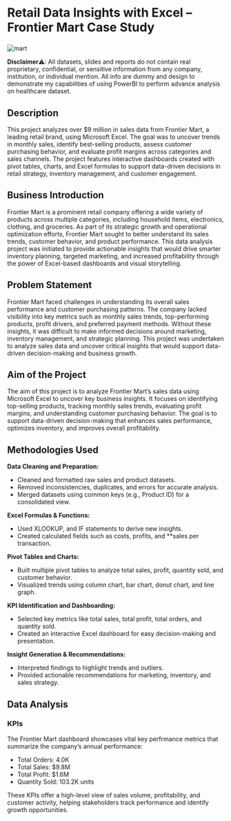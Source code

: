 # Retail Data Insights with Excel – Frontier Mart Case Study
###

![mart](https://github.com/user-attachments/assets/42cf4923-b882-4785-a325-1fe4e779b610)

**Disclaimer**⚠️: All datasets, slides and reports do not contain real proprietary, confidential, or sensitive information from any company, institution, or individual mention. All info are dummy and design to demonstrate my capabilities of using PowerBI to perform advance analysis on healthcare dataset.

## Description
This project analyzes over $9 million in sales data from Frontier Mart, a leading retail brand, using Microsoft Excel. The goal was to uncover trends in monthly sales, identify best-selling products, assess customer purchasing behavior, and evaluate profit margins across categories and sales channels. The project features interactive dashboards created with pivot tables, charts, and Excel formulas to support data-driven decisions in retail strategy, inventory management, and customer engagement.

## Business Introduction
Frontier Mart is a prominent retail company offering a wide variety of products across multiple categories, including household items, electronics, clothing, and groceries. As part of its strategic growth and operational optimization efforts, Frontier Mart sought to better understand its sales trends, customer behavior, and product performance. This data analysis project was initiated to provide actionable insights that would drive smarter inventory planning, targeted marketing, and increased profitability through the power of Excel-based dashboards and visual storytelling.

## Problem Statement
Frontier Mart faced challenges in understanding its overall sales performance and customer purchasing patterns. The company lacked visibility into key metrics such as monthly sales trends, top-performing products, profit drivers, and preferred payment methods. Without these insights, it was difficult to make informed decisions around marketing, inventory management, and strategic planning. This project was undertaken to analyze sales data and uncover critical insights that would support data-driven decision-making and business growth.

## Aim of the Project
The aim of this project is to analyze Frontier Mart’s sales data using Microsoft Excel to uncover key business insights. It focuses on identifying top-selling products, tracking monthly sales trends, evaluating profit margins, and understanding customer purchasing behavior. The goal is to support data-driven decision-making that enhances sales performance, optimizes inventory, and improves overall profitability.

## Methodologies Used

**Data Cleaning and Preparation:**
   - Cleaned and formatted raw sales and product datasets.
   - Removed inconsistencies, duplicates, and errors for accurate analysis.
   - Merged datasets using common keys (e.g., Product ID) for a consolidated view.

**Excel Formulas & Functions:**
   - Used XLOOKUP, and IF statements to derive new insights.
   - Created calculated fields such as costs, profits, and **sales per transaction.

**Pivot Tables and Charts:**
   - Built multiple pivot tables to analyze total sales, profit, quantity sold, and customer behavior.
   - Visualized trends using column chart, bar chart, donut chart, and line graph.

**KPI Identification and Dashboarding:**
   - Selected key metrics like total sales, total profit, total orders, and quantity sold.
   - Created an interactive Excel dashboard for easy decision-making and presentation.

**Insight Generation & Recommendations:**
   - Interpreted findings to highlight trends and outliers.
   - Provided actionable recommendations for marketing, inventory, and sales strategy.

## Data Analysis

### KPIs

The Frontier Mart dashboard showcases vital key perfrmance metrics that summarize the company’s annual performance:
   - Total Orders: 4.0K
   - Total Sales: $9.8M
   - Total Profit: $1.6M
   - Quantity Sold: 103.2K units

These KPIs offer a high-level view of sales volume, profitability, and customer activity, helping stakeholders track performance and identify growth opportunities.



